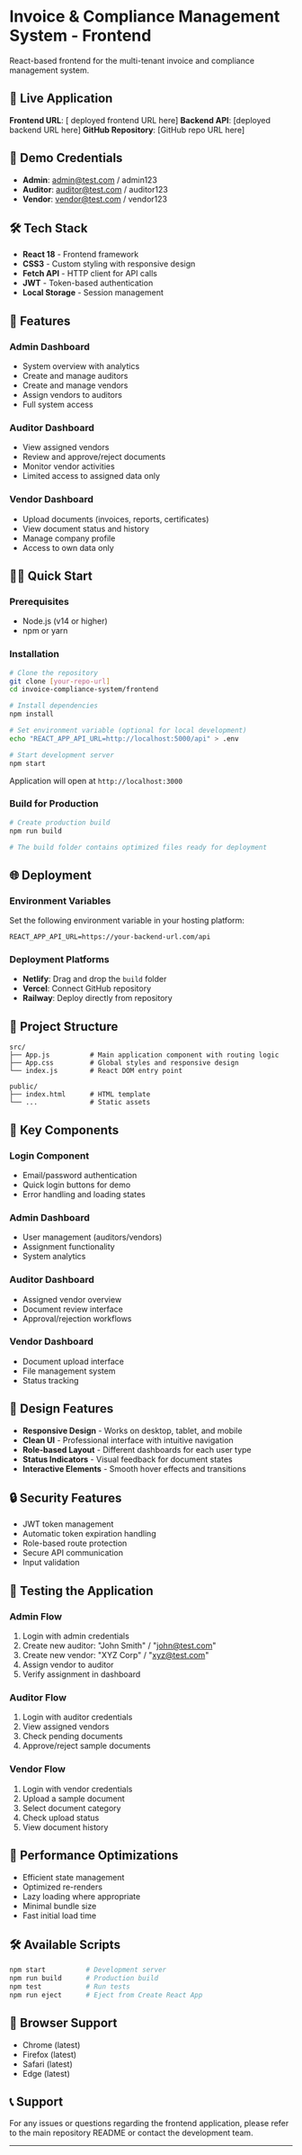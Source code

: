 # Invoice & Compliance Management System - Frontend

React-based frontend for the multi-tenant invoice and compliance management system.

## 🚀 Live Application

**Frontend URL**: [ deployed frontend URL here]
**Backend API**: [deployed backend URL here]
**GitHub Repository**: [GitHub repo URL here]

## 🔐 Demo Credentials

- **Admin**: admin@test.com / admin123
- **Auditor**: auditor@test.com / auditor123
- **Vendor**: vendor@test.com / vendor123

## 🛠 Tech Stack

- **React 18** - Frontend framework
- **CSS3** - Custom styling with responsive design
- **Fetch API** - HTTP client for API calls
- **JWT** - Token-based authentication
- **Local Storage** - Session management

## 📱 Features

### Admin Dashboard
- System overview with analytics
- Create and manage auditors
- Create and manage vendors
- Assign vendors to auditors
- Full system access

### Auditor Dashboard
- View assigned vendors
- Review and approve/reject documents
- Monitor vendor activities
- Limited access to assigned data only

### Vendor Dashboard
- Upload documents (invoices, reports, certificates)
- View document status and history
- Manage company profile
- Access to own data only

## 🏃‍♂️ Quick Start

### Prerequisites
- Node.js (v14 or higher)
- npm or yarn

### Installation
```bash
# Clone the repository
git clone [your-repo-url]
cd invoice-compliance-system/frontend

# Install dependencies
npm install

# Set environment variable (optional for local development)
echo "REACT_APP_API_URL=http://localhost:5000/api" > .env

# Start development server
npm start
```

Application will open at `http://localhost:3000`

### Build for Production
```bash
# Create production build
npm run build

# The build folder contains optimized files ready for deployment
```

## 🌐 Deployment

### Environment Variables
Set the following environment variable in your hosting platform:

```
REACT_APP_API_URL=https://your-backend-url.com/api
```

### Deployment Platforms
- **Netlify**: Drag and drop the `build` folder
- **Vercel**: Connect GitHub repository
- **Railway**: Deploy directly from repository

## 📁 Project Structure

```
src/
├── App.js          # Main application component with routing logic
├── App.css         # Global styles and responsive design
└── index.js        # React DOM entry point

public/
├── index.html      # HTML template
└── ...             # Static assets
```

## 🔧 Key Components

### Login Component
- Email/password authentication
- Quick login buttons for demo
- Error handling and loading states

### Admin Dashboard
- User management (auditors/vendors)
- Assignment functionality
- System analytics

### Auditor Dashboard
- Assigned vendor overview
- Document review interface
- Approval/rejection workflows

### Vendor Dashboard
- Document upload interface
- File management system
- Status tracking

## 🎨 Design Features

- **Responsive Design** - Works on desktop, tablet, and mobile
- **Clean UI** - Professional interface with intuitive navigation
- **Role-based Layout** - Different dashboards for each user type
- **Status Indicators** - Visual feedback for document states
- **Interactive Elements** - Smooth hover effects and transitions

## 🔒 Security Features

- JWT token management
- Automatic token expiration handling
- Role-based route protection
- Secure API communication
- Input validation

## 🧪 Testing the Application

### Admin Flow
1. Login with admin credentials
2. Create new auditor: "John Smith" / "john@test.com"
3. Create new vendor: "XYZ Corp" / "xyz@test.com"
4. Assign vendor to auditor
5. Verify assignment in dashboard

### Auditor Flow
1. Login with auditor credentials
2. View assigned vendors
3. Check pending documents
4. Approve/reject sample documents

### Vendor Flow
1. Login with vendor credentials
2. Upload a sample document
3. Select document category
4. Check upload status
5. View document history

## 🚀 Performance Optimizations

- Efficient state management
- Optimized re-renders
- Lazy loading where appropriate
- Minimal bundle size
- Fast initial load time

## 🛠 Available Scripts

```bash
npm start          # Development server
npm run build      # Production build
npm test           # Run tests
npm run eject      # Eject from Create React App
```

## 🌟 Browser Support

- Chrome (latest)
- Firefox (latest)
- Safari (latest)
- Edge (latest)

## 📞 Support

For any issues or questions regarding the frontend application, please refer to the main repository README or contact the development team.

---

